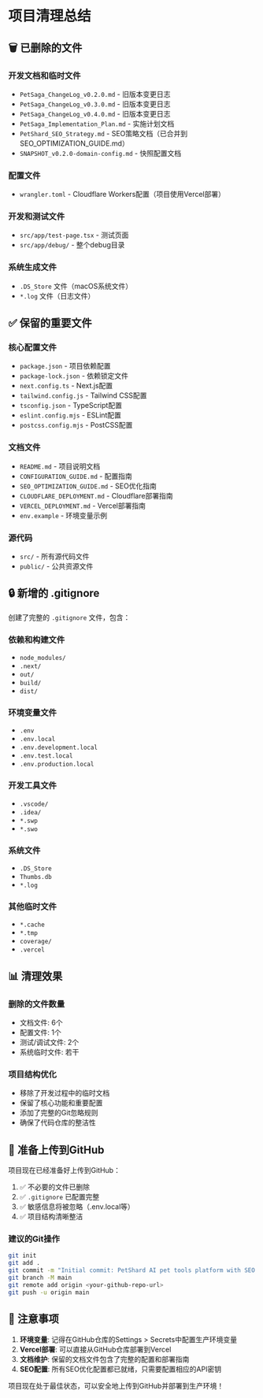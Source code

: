 # 项目清理总结

## 🗑️ 已删除的文件

### 开发文档和临时文件
- `PetSaga_ChangeLog_v0.2.0.md` - 旧版本变更日志
- `PetSaga_ChangeLog_v0.3.0.md` - 旧版本变更日志  
- `PetSaga_ChangeLog_v0.4.0.md` - 旧版本变更日志
- `PetSaga_Implementation_Plan.md` - 实施计划文档
- `PetShard_SEO_Strategy.md` - SEO策略文档（已合并到SEO_OPTIMIZATION_GUIDE.md）
- `SNAPSHOT_v0.2.0-domain-config.md` - 快照配置文档

### 配置文件
- `wrangler.toml` - Cloudflare Workers配置（项目使用Vercel部署）

### 开发和测试文件
- `src/app/test-page.tsx` - 测试页面
- `src/app/debug/` - 整个debug目录

### 系统生成文件
- `.DS_Store` 文件（macOS系统文件）
- `*.log` 文件（日志文件）

## ✅ 保留的重要文件

### 核心配置文件
- `package.json` - 项目依赖配置
- `package-lock.json` - 依赖锁定文件
- `next.config.ts` - Next.js配置
- `tailwind.config.js` - Tailwind CSS配置
- `tsconfig.json` - TypeScript配置
- `eslint.config.mjs` - ESLint配置
- `postcss.config.mjs` - PostCSS配置

### 文档文件
- `README.md` - 项目说明文档
- `CONFIGURATION_GUIDE.md` - 配置指南
- `SEO_OPTIMIZATION_GUIDE.md` - SEO优化指南
- `CLOUDFLARE_DEPLOYMENT.md` - Cloudflare部署指南
- `VERCEL_DEPLOYMENT.md` - Vercel部署指南
- `env.example` - 环境变量示例

### 源代码
- `src/` - 所有源代码文件
- `public/` - 公共资源文件

## 🔒 新增的 .gitignore

创建了完整的 `.gitignore` 文件，包含：

### 依赖和构建文件
- `node_modules/`
- `.next/`
- `out/`
- `build/`
- `dist/`

### 环境变量文件
- `.env`
- `.env.local`
- `.env.development.local`
- `.env.test.local`
- `.env.production.local`

### 开发工具文件
- `.vscode/`
- `.idea/`
- `*.swp`
- `*.swo`

### 系统文件
- `.DS_Store`
- `Thumbs.db`
- `*.log`

### 其他临时文件
- `*.cache`
- `*.tmp`
- `coverage/`
- `.vercel`

## 📊 清理效果

### 删除的文件数量
- 文档文件: 6个
- 配置文件: 1个
- 测试/调试文件: 2个
- 系统临时文件: 若干

### 项目结构优化
- 移除了开发过程中的临时文档
- 保留了核心功能和重要配置
- 添加了完整的Git忽略规则
- 确保了代码仓库的整洁性

## 🚀 准备上传到GitHub

项目现在已经准备好上传到GitHub：

1. ✅ 不必要的文件已删除
2. ✅ `.gitignore` 已配置完整
3. ✅ 敏感信息将被忽略（.env.local等）
4. ✅ 项目结构清晰整洁

### 建议的Git操作
```bash
git init
git add .
git commit -m "Initial commit: PetShard AI pet tools platform with SEO optimization"
git branch -M main
git remote add origin <your-github-repo-url>
git push -u origin main
```

## 📝 注意事项

1. **环境变量**: 记得在GitHub仓库的Settings > Secrets中配置生产环境变量
2. **Vercel部署**: 可以直接从GitHub仓库部署到Vercel
3. **文档维护**: 保留的文档文件包含了完整的配置和部署指南
4. **SEO配置**: 所有SEO优化配置都已就绪，只需要配置相应的API密钥

项目现在处于最佳状态，可以安全地上传到GitHub并部署到生产环境！ 